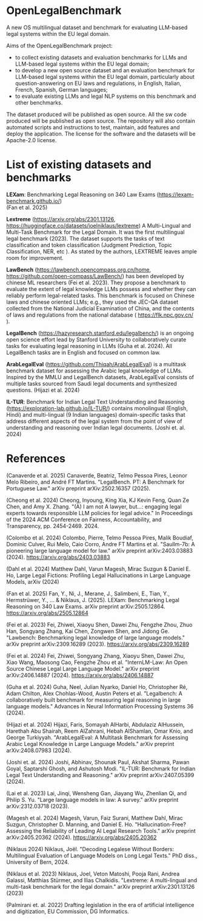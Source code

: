 # OpenLegalBenchmark

A new OS multilingual dataset and benchmark for evaluating LLM-based legal systems within the EU legal domain.

Aims of the OpenLegalBenchmark project:
* to collect existing datasets and evaluation benchmarks for LLMs and LLM-based legal systems within the EU legal domain;
* to develop a new open source dataset and an evaluation benchmark for LLM-based legal systems within the EU legal domain, particularly about question-answering on EU laws and regulations, in English, Italian, French, Spanish, German languages;
* to evaluate existing LLMs and legal NLP systems on this benchmark and other benchmarks.
  
The dataset produced will be published as open source. All the sw code produced will be published as open source. The repository will also contain automated scripts and instructions to test, maintain, add features and deploy the application. The license for the software and the datasets will be Apache-2.0 license.

# List of existing datasets and benchmarks

**LEXam**: Benchmarking Legal Reasoning on 340 Law Exams (https://lexam-benchmark.github.io/)  
(Fan et al. 2025)

**Lextreme** (https://arxiv.org/abs/2301.13126, https://huggingface.co/datasets/joelniklaus/lextreme)
A Multi-Lingual and Multi-Task Benchmark for the Legal Domain. It was the first multilingual legal benchmark (2023). The dataset supports the tasks of text classification and token classification (Judgment Prediction, Topic Classification, NER, etc ). As stated by the authors, LEXTREME leaves ample room for improvement. 

**LawBench** (https://lawbench.opencompass.org.cn/home, https://github.com/open-compass/LawBench/) has been developed by chinese ML researchers (Fei et al. 2023). They propose a benchmark to evaluate the extent of legal knowledge LLMs possess and whether they can reliably perform legal-related tasks. This benchmark is focused on Chinese laws and chinese oriented LLMs; e.g., they used the JEC-QA dataset collected from the National Judicial Examination of China, and the contents of laws and regulations from the national database ( https://flk.npc.gov.cn/ ).

**LegalBench** (https://hazyresearch.stanford.edu/legalbench/) is an ongoing open science effort lead by Stanford University to collaboratively curate tasks for evaluating legal reasoning in LLMs (Guha et al. 2024). All LegalBench tasks are in English and focused on common law.

**ArabLegalEval** (https://github.com/Thiqah/ArabLegalEval) is a multitask benchmark dataset for assessing the Arabic legal knowledge of LLMs. Inspired by the MMLU and LegalBench datasets, ArabLegalEval consists of multiple tasks sourced from Saudi legal documents and synthesized questions.
(Hijazi et al. 2024)

**IL-TUR**: Benchmark for Indian Legal Text Understanding and Reasoning (https://exploration-lab.github.io/IL-TUR/) contains monolingual (English, Hindi) and multi-lingual (9 Indian languages) domain-specific tasks that address different aspects of the legal system from the point of view of understanding and reasoning over Indian legal documents.
(Joshi et. al. 2024)



# References

(Canaverde et al. 2025) Canaverde, Beatriz, Telmo Pessoa Pires, Leonor Melo Ribeiro, and André FT Martins. "LegalBench. PT: A Benchmark for Portuguese Law." arXiv preprint arXiv:2502.16357 (2025).

(Cheong et al. 2024) Cheong, Inyoung, King Xia, KJ Kevin Feng, Quan Ze Chen, and Amy X. Zhang. "(A) I am not A lawyer, but...: engaging legal experts towards responsible LLM policies for legal advice." In Proceedings of the 2024 ACM Conference on Fairness, Accountability, and Transparency, pp. 2454-2469. 2024.

(Colombo et al. 2024) Colombo, Pierre, Telmo Pessoa Pires, Malik Boudiaf, Dominic Culver, Rui Melo, Caio Corro, Andre FT Martins et al. "Saullm-7b: A pioneering large language model for law." arXiv preprint arXiv:2403.03883 (2024). https://arxiv.org/abs/2403.03883

(Dahl et al. 2024) Matthew Dahl, Varun Magesh, Mirac Suzgun & Daniel E. Ho, Large Legal Fictions: Profiling Legal Hallucinations in Large Language Models, arXiv (2024)

(Fan et al. 2025) Fan, Y., Ni, J., Merane, J., Salimbeni, E., Tian, Y., Hermstrüwer, Y., ... & Niklaus, J. (2025). LEXam: Benchmarking Legal Reasoning on 340 Law Exams. arXiv preprint arXiv:2505.12864. https://arxiv.org/abs/2505.12864

(Fei et al. 2023) Fei, Zhiwei, Xiaoyu Shen, Dawei Zhu, Fengzhe Zhou, Zhuo Han, Songyang Zhang, Kai Chen, Zongwen Shen, and Jidong Ge. "Lawbench: Benchmarking legal knowledge of large language models." arXiv preprint arXiv:2309.16289 (2023). https://arxiv.org/abs/2309.16289

(Fei et al. 2024) Fei, Zhiwei, Songyang Zhang, Xiaoyu Shen, Dawei Zhu, Xiao Wang, Maosong Cao, Fengzhe Zhou et al. "InternLM-Law: An Open Source Chinese Legal Large Language Model." arXiv preprint arXiv:2406.14887 (2024). https://arxiv.org/abs/2406.14887

(Guha et al. 2024) Guha, Neel, Julian Nyarko, Daniel Ho, Christopher Ré, Adam Chilton, Alex Chohlas-Wood, Austin Peters et al. "Legalbench: A collaboratively built benchmark for measuring legal reasoning in large language models." Advances in Neural Information Processing Systems 36 (2024).

(Hijazi et al. 2024) Hijazi, Faris, Somayah AlHarbi, Abdulaziz AlHussein, Harethah Abu Shairah, Reem AlZahrani, Hebah AlShamlan, Omar Knio, and George Turkiyyah. "ArabLegalEval: A Multitask Benchmark for Assessing Arabic Legal Knowledge in Large Language Models." arXiv preprint arXiv:2408.07983 (2024).

(Joshi et. al. 2024) Joshi, Abhinav, Shounak Paul, Akshat Sharma, Pawan Goyal, Saptarshi Ghosh, and Ashutosh Modi. "IL-TUR: Benchmark for Indian Legal Text Understanding and Reasoning." arXiv preprint arXiv:2407.05399 (2024).

(Lai et al. 2023) Lai, Jinqi, Wensheng Gan, Jiayang Wu, Zhenlian Qi, and Philip S. Yu. "Large language models in law: A survey." arXiv preprint arXiv:2312.03718 (2023).

(Magesh et al. 2024) Magesh, Varun, Faiz Surani, Matthew Dahl, Mirac Suzgun, Christopher D. Manning, and Daniel E. Ho. "Hallucination-Free? Assessing the Reliability of Leading AI Legal Research Tools." arXiv preprint arXiv:2405.20362 (2024). https://arxiv.org/abs/2405.20362

(Niklaus 2024) Niklaus, Joël. "Decoding Legalese Without Borders: Multilingual Evaluation of Language Models on Long Legal Texts." PhD diss., University of Bern, 2024.

(Niklaus et al. 2023) Niklaus, Joel, Veton Matoshi, Pooja Rani, Andrea Galassi, Matthias Stürmer, and Ilias Chalkidis. "Lextreme: A multi-lingual and multi-task benchmark for the legal domain." arXiv preprint arXiv:2301.13126 (2023)

(Palmirani et. al. 2022) Drafting legislation in the era of artificial intelligence and digitization, EU Commission, DG Informatics.

